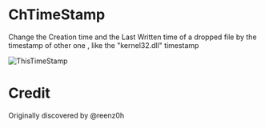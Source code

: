 # ChTimeStamp
Change the Creation time and the Last Written time of a dropped file by the timestamp of  other one , like the "kernel32.dll" timestamp  

![ThisTimeStamp](https://user-images.githubusercontent.com/110354855/193420230-a0bdf5c2-97cd-4068-b4cd-83bdb9178a5b.png)

# Credit  
Originally discovered by @reenz0h 
